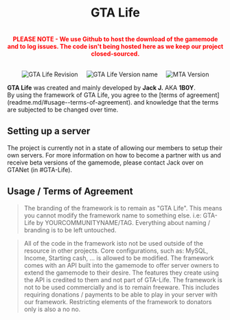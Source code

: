 <h1 align="center">GTA Life</h1><br>
<center><b><font color="red">PLEASE NOTE - We use Github to host the download of the gamemode and to log issues. The code isn't being hosted here as we keep our project closed-sourced.</font></b></center><br>
<p align="center">
	<img src="https://img.shields.io/badge/revision-N%2FA-lightgrey.svg" alt="GTA Life Revision"/>
	&nbsp;&nbsp;&nbsp;
	<img src="https://img.shields.io/badge/Version%20Name-Potatoes-green.svg" alt="GTA Life Version name"/>
	&nbsp;&nbsp;&nbsp;
	<img src="https://img.shields.io/badge/MTA-v1.6-green.svg" alt="MTA Version"/>
</p>

<b>GTA Life</b> was created and mainly developed by <b>Jack J.</b> AKA <b>1B0Y</b>.<br>
By using the framework of GTA Life, you agree to the [terms of agreement] (readme.md/#usage--terms-of-agreement). and knowledge that the terms are subjected to be changed over time.<br>

Setting up a server
----------------------
The project is currently not in a state of allowing our members to setup their own servers. For more information on how to become a partner with us and receive beta versions of the gamemode, please contact Jack over on GTANet (in #GTA-Life).

Usage / Terms of Agreement
--------------------------
> The branding of the framework is to remain as "GTA Life". This means you cannot modify the framework name to something else. i.e: GTA-Life by YOURCOMMUNITYNAME/TAG. Everything about naming / branding is to be left untouched.

> All of the code in the framework isto not be used outside of the resource in other projects.
> Core configurations, such as: MySQL, Income, Starting cash, ... is allowed to be modified.
> The framework comes with an API built into the gamemode to offer server owners to extend the gamemode to their desire. The features they create using the API is credited to them and not part of GTA-Life.
> The framework is not to be used commercially and is to remain freeware. This includes requiring donations / payments to be able to play in your server with our framework. Restricting elements of the framework to donators only is also a no no.

